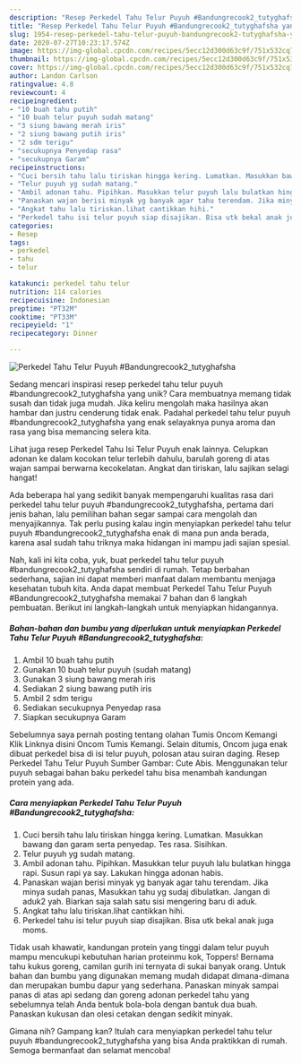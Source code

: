 ```yaml
---
description: "Resep Perkedel Tahu Telur Puyuh #Bandungrecook2_tutyghafsha yang Sempurna"
title: "Resep Perkedel Tahu Telur Puyuh #Bandungrecook2_tutyghafsha yang Sempurna"
slug: 1954-resep-perkedel-tahu-telur-puyuh-bandungrecook2-tutyghafsha-yang-sempurna
date: 2020-07-27T10:23:17.574Z
image: https://img-global.cpcdn.com/recipes/5ecc12d300d63c9f/751x532cq70/perkedel-tahu-telur-puyuh-bandungrecook2_tutyghafsha-foto-resep-utama.jpg
thumbnail: https://img-global.cpcdn.com/recipes/5ecc12d300d63c9f/751x532cq70/perkedel-tahu-telur-puyuh-bandungrecook2_tutyghafsha-foto-resep-utama.jpg
cover: https://img-global.cpcdn.com/recipes/5ecc12d300d63c9f/751x532cq70/perkedel-tahu-telur-puyuh-bandungrecook2_tutyghafsha-foto-resep-utama.jpg
author: Landon Carlson
ratingvalue: 4.8
reviewcount: 4
recipeingredient:
- "10 buah tahu putih"
- "10 buah telur puyuh sudah matang"
- "3 siung bawang merah iris"
- "2 siung bawang putih iris"
- "2 sdm terigu"
- "secukupnya Penyedap rasa"
- "secukupnya Garam"
recipeinstructions:
- "Cuci bersih tahu lalu tiriskan hingga kering. Lumatkan. Masukkan bawang dan garam serta penyedap. Tes rasa. Sisihkan."
- "Telur puyuh yg sudah matang."
- "Ambil adonan tahu. Pipihkan. Masukkan telur puyuh lalu bulatkan hingga rapi. Susun rapi ya say. Lakukan hingga adonan habis."
- "Panaskan wajan berisi minyak yg banyak agar tahu terendam. Jika minya sudah panas, Masukkan tahu yg sudaj dibulatkan. Jangan di aduk2 yah. Biarkan saja salah satu sisi mengering baru di aduk."
- "Angkat tahu lalu tiriskan.lihat cantikkan hihi."
- "Perkedel tahu isi telur puyuh siap disajikan. Bisa utk bekal anak juga moms."
categories:
- Resep
tags:
- perkedel
- tahu
- telur

katakunci: perkedel tahu telur 
nutrition: 114 calories
recipecuisine: Indonesian
preptime: "PT32M"
cooktime: "PT33M"
recipeyield: "1"
recipecategory: Dinner

---
```



![Perkedel Tahu Telur Puyuh #Bandungrecook2_tutyghafsha](https://img-global.cpcdn.com/recipes/5ecc12d300d63c9f/751x532cq70/perkedel-tahu-telur-puyuh-bandungrecook2_tutyghafsha-foto-resep-utama.jpg)

Sedang mencari inspirasi resep perkedel tahu telur puyuh #bandungrecook2_tutyghafsha yang unik? Cara membuatnya memang tidak susah dan tidak juga mudah. Jika keliru mengolah maka hasilnya akan hambar dan justru cenderung tidak enak. Padahal perkedel tahu telur puyuh #bandungrecook2_tutyghafsha yang enak selayaknya punya aroma dan rasa yang bisa memancing selera kita.

Lihat juga resep Perkedel Tahu Isi Telur Puyuh enak lainnya. Celupkan adonan ke dalam kocokan telur terlebih dahulu, barulah goreng di atas wajan sampai berwarna kecokelatan. Angkat dan tiriskan, lalu sajikan selagi hangat!

Ada beberapa hal yang sedikit banyak mempengaruhi kualitas rasa dari perkedel tahu telur puyuh #bandungrecook2_tutyghafsha, pertama dari jenis bahan, lalu pemilihan bahan segar sampai cara mengolah dan menyajikannya. Tak perlu pusing kalau ingin menyiapkan perkedel tahu telur puyuh #bandungrecook2_tutyghafsha enak di mana pun anda berada, karena asal sudah tahu triknya maka hidangan ini mampu jadi sajian spesial.


Nah, kali ini kita coba, yuk, buat perkedel tahu telur puyuh #bandungrecook2_tutyghafsha sendiri di rumah. Tetap berbahan sederhana, sajian ini dapat memberi manfaat dalam membantu menjaga kesehatan tubuh kita. Anda dapat membuat Perkedel Tahu Telur Puyuh #Bandungrecook2_tutyghafsha memakai 7 bahan dan 6 langkah pembuatan. Berikut ini langkah-langkah untuk menyiapkan hidangannya.

<!--inarticleads1-->

##### Bahan-bahan dan bumbu yang diperlukan untuk menyiapkan Perkedel Tahu Telur Puyuh #Bandungrecook2_tutyghafsha:

1. Ambil 10 buah tahu putih
1. Gunakan 10 buah telur puyuh (sudah matang)
1. Gunakan 3 siung bawang merah iris
1. Sediakan 2 siung bawang putih iris
1. Ambil 2 sdm terigu
1. Sediakan secukupnya Penyedap rasa
1. Siapkan secukupnya Garam


Sebelumnya saya pernah posting tentang olahan Tumis Oncom Kemangi Klik Linknya disini Oncom Tumis Kemangi. Selain ditumis, Oncom juga enak dibuat perkedel bisa di isi telur puyuh, polosan atau suiran daging. Resep Perkedel Tahu Telur Puyuh Sumber Gambar: Cute Abis. Menggunakan telur puyuh sebagai bahan baku perkedel tahu bisa menambah kandungan protein yang ada. 

<!--inarticleads2-->

##### Cara menyiapkan Perkedel Tahu Telur Puyuh #Bandungrecook2_tutyghafsha:

1. Cuci bersih tahu lalu tiriskan hingga kering. Lumatkan. Masukkan bawang dan garam serta penyedap. Tes rasa. Sisihkan.
1. Telur puyuh yg sudah matang.
1. Ambil adonan tahu. Pipihkan. Masukkan telur puyuh lalu bulatkan hingga rapi. Susun rapi ya say. Lakukan hingga adonan habis.
1. Panaskan wajan berisi minyak yg banyak agar tahu terendam. Jika minya sudah panas, Masukkan tahu yg sudaj dibulatkan. Jangan di aduk2 yah. Biarkan saja salah satu sisi mengering baru di aduk.
1. Angkat tahu lalu tiriskan.lihat cantikkan hihi.
1. Perkedel tahu isi telur puyuh siap disajikan. Bisa utk bekal anak juga moms.


Tidak usah khawatir, kandungan protein yang tinggi dalam telur puyuh mampu mencukupi kebutuhan harian proteinmu kok, Toppers! Bernama tahu kukus goreng, camilan gurih ini ternyata di sukai banyak orang. Untuk bahan dan bumbu yang digunakan memang mudah didapat dimana-dimana dan merupakan bumbu dapur yang sederhana. Panaskan minyak sampai panas di atas api sedang dan goreng adonan perkedel tahu yang sebelumnya telah Anda bentuk bola-bola dengan bantuk dua buah. Panaskan kukusan dan olesi cetakan dengan sedikit minyak. 

Gimana nih? Gampang kan? Itulah cara menyiapkan perkedel tahu telur puyuh #bandungrecook2_tutyghafsha yang bisa Anda praktikkan di rumah. Semoga bermanfaat dan selamat mencoba!

